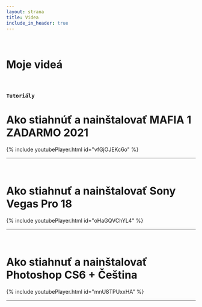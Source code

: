 ```yaml
---
layout: strana
title: Videa
include_in_header: true
---
```

<br>
<h1><strong><i class="fa-solid fa-video"></i> Moje videá</strong></h1>
<br>

### `Tutoriály`
# **Ako stiahnúť a nainštalovať MAFIA 1 ZADARMO 2021**
{% include youtubePlayer.html id="vfGjOJEKc6o" %}

<hr>
<br>

# **Ako stiahnuť a nainštalovať Sony Vegas Pro 18**
{% include youtubePlayer.html id="oHaGQVChYL4" %}

<hr>
<br>

# **Ako stiahnuť a nainštalovať Photoshop CS6 + Čeština**
{% include youtubePlayer.html id="mnU8TPUxxHA" %}

<hr>
<br>

